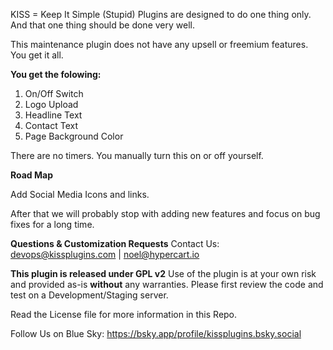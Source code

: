 KISS = Keep It Simple (Stupid) Plugins are designed to do one thing only. And that one thing should be done very well.

This maintenance plugin does not have any upsell or freemium features. You get it all.

**You get the folowing:**
1. On/Off Switch
2. Logo Upload
3. Headline Text
4. Contact Text
5. Page Background Color

There are no timers. You manually turn this on or off yourself.

**Road Map**

Add Social Media Icons and links. 

After that we will probably stop with adding new features and focus on bug fixes for a long time.

**Questions & Customization Requests**
Contact Us: devops@kissplugins.com | noel@hypercart.io

**This plugin is released under GPL v2**
Use of the plugin is at your own risk and provided as-is **without** any warranties.
Please first review the code and test on a Development/Staging server.

Read the License file for more information in this Repo.

Follow Us on Blue Sky:
https://bsky.app/profile/kissplugins.bsky.social

